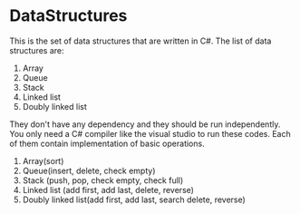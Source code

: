# DataStructures
This is the set of data structures that are written in C#. The list of data structures are: <br>
1. Array
2. Queue
3. Stack
4. Linked list
5. Doubly linked list

They don't have any dependency and they should be run independently. You only need a C# compiler like the visual studio to run these codes. Each of them contain implementation of basic operations. <br>
1. Array(sort)
2. Queue(insert, delete, check empty)
3. Stack (push, pop, check empty, check full)
4. Linked list (add first, add last, delete, reverse)
5. Doubly linked list(add first, add last, search delete, reverse)
